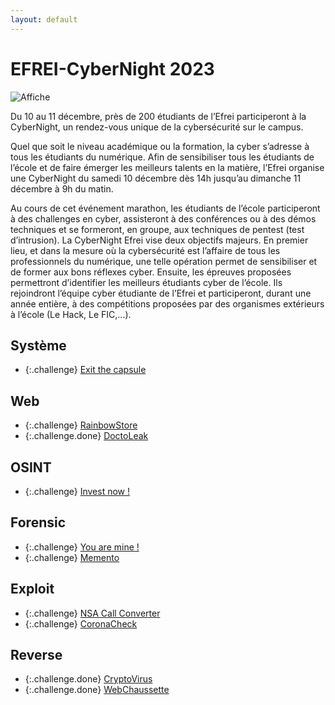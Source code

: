 ```yaml
---
layout: default
---
```


# EFREI-CyberNight 2023

![Affiche](images/affiche.png)

Du 10 au 11 décembre, près de 200 étudiants de l’Efrei participeront à la CyberNight, un rendez-vous unique de la cybersécurité sur le campus.

Quel que soit le niveau académique ou la formation, la cyber s’adresse à tous les étudiants du numérique. Afin de sensibiliser tous les étudiants de l’école et de faire émerger les meilleurs talents en la matière, l’Efrei organise une CyberNight du samedi 10 décembre dès 14h jusqu’au dimanche 11 décembre à 9h du matin.

Au cours de cet événement marathon, les étudiants de l’école participeront à des challenges en cyber, assisteront à des conférences ou à des démos techniques et se formeront, en groupe, aux techniques de pentest (test d’intrusion). La CyberNight Efrei vise deux objectifs majeurs. En premier lieu, et dans la mesure où la cybersécurité est l’affaire de tous les professionnels du numérique, une telle opération permet de sensibiliser et de former aux bons réflexes cyber. Ensuite, les épreuves proposées permettront d’identifier les meilleurs étudiants cyber de l’école. Ils rejoindront l’équipe cyber étudiante de l’Efrei et participeront, durant une année entière, à des compétitions proposées par des organismes extérieurs à l’école (Le Hack, Le FIC,…).

## Système
- {:.challenge} [Exit the capsule](./System/exit_the_capsule/)

## Web
- {:.challenge} [RainbowStore](./Web/rainbowstore/)
- {:.challenge.done} [DoctoLeak](./Web/doctoleak/)

## OSINT
- {:.challenge} [Invest now !](./Osint/invest_now/)

## Forensic
- {:.challenge} [You are mine !](./Forensic/you_are_mine/)
- {:.challenge} [Memento](./Forensic/memento/)

## Exploit
- {:.challenge} [NSA Call Converter](./Exploit/nsa_call_converter/)
- {:.challenge} [CoronaCheck](./Exploit/coronacheck/)

## Reverse
- {:.challenge.done} [CryptoVirus](./Reverse/cryptovirus/)
- {:.challenge.done} [WebChaussette](./Reverse/webchaussette/)